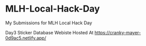 # MLH-Local-Hack-Day
My Submissions for MLH Local Hack Day

Day3 Sticker Database Webiste Hosted At https://cranky-mayer-0d9ac5.netlify.app/
